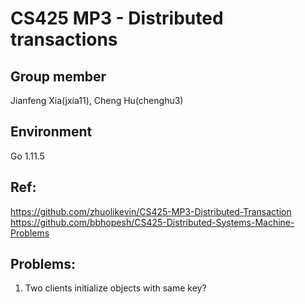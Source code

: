 # CS425 MP3 - Distributed transactions

## Group member
Jianfeng Xia(jxia11), Cheng Hu(chenghu3)

## Environment
Go 1.11.5

## Ref:
https://github.com/zhuolikevin/CS425-MP3-Distributed-Transaction
https://github.com/bbhopesh/CS425-Distributed-Systems-Machine-Problems

## Problems:
1. Two clients initialize objects with same key?